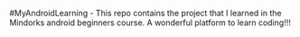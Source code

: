 #MyAndroidLearning - This repo contains the project that I learned in the Mindorks android beginners course. A wonderful platform to learn coding!!!
